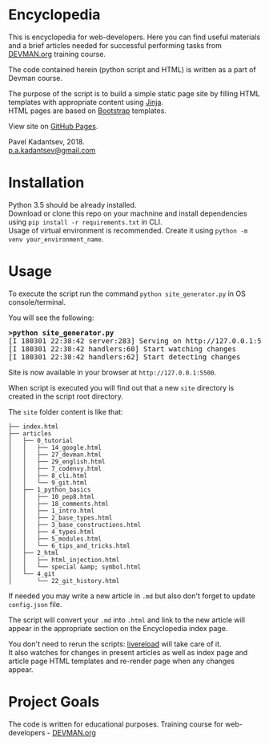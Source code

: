 # Encyclopedia

This is encyclopedia for web-developers. Here you can find useful materials and a brief articles needed for successful performing tasks from [DEVMAN.org](https://devman.org) training course. <br />

The code contained herein (python script and HTML) is written as a part of Devman course.<br />

The purpose of the script is to build a simple static page site by filling HTML templates with appropriate content using [Jinja](http://jinja.pocoo.org/). <br />
HTML pages are based on [Bootstrap](https://getbootstrap.com) templates.

View site on [GitHub Pages](https://p-well.github.io/19_site_generator/).

Pavel Kadantsev, 2018. <br/>
p.a.kadantsev@gmail.com


# Installation

Python 3.5 should be already installed. <br />
Download or clone this repo on your machnine and install dependencies using ```pip install -r requirements.txt``` in CLI. <br />
Usage of virtual environment is recommended. Create it using ```python -m venv your_environment_name```.


# Usage

To execute the script run the command ```python site_generator.py``` in OS console/terminal.

You will see the following:

<pre>
<b>>python site_generator.py </b>
[I 180301 22:38:42 server:283] Serving on http://127.0.0.1:5500
[I 180301 22:38:42 handlers:60] Start watching changes
[I 180301 22:38:42 handlers:62] Start detecting changes
</pre>

Site is now available in your browser at ```http://127.0.0.1:5500```.


When script is executed you will find out that a new ```site``` directory is created in the script root directory.

The ```site``` folder content is like that:

```
├── index.html
├── articles
│   ├── 0_tutorial
│   │   ├── 14_google.html
│   │   ├── 27_devman.html
│   │   ├── 29_english.html
│   │   ├── 7_codenvy.html
│   │   ├── 8_cli.html
│   │   └── 9_git.html
│   ├── 1_python_basics
│   │   ├── 10_pep8.html
│   │   ├── 18_comments.html
│   │   ├── 1_intro.html
│   │   ├── 2_base_types.html
│   │   ├── 3_base_constructions.html
│   │   ├── 4_types.html
│   │   ├── 5_modules.html
│   │   └── 6_tips_and_tricks.html
│   ├── 2_html
│   │   ├── html_injection.html
│   │   └── special &amp; symbol.html
│   └── 4_git
│       └── 22_git_history.html
```

If needed you may write a new article in ```.md``` but also don't forget to update ```config.json``` file. <br />

The script will convert your ```.md``` into ```.html``` and link to the new article will appear in the appropriate section on the Encyclopedia index page. <br />

You don't need to rerun the scripts: [livereload](https://pypi.python.org/pypi/livereload/2.5.1) will take care of it. <br />
It also watches for changes in present articles as well as index page and article page HTML templates and re-render page when any changes appear. <br />


# Project Goals

The code is written for educational purposes. Training course for web-developers - [DEVMAN.org](https://devman.org)
